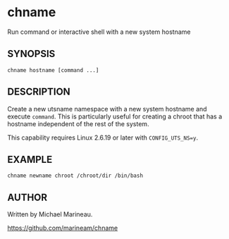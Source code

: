 # chname

Run command or interactive shell with a new system hostname

## SYNOPSIS

    chname hostname [command ...]

## DESCRIPTION

Create a new utsname namespace with a new system hostname
and execute `command`. This is particularly useful for creating
a chroot that has a hostname independent of the rest of the system.

This capability requires Linux 2.6.19 or later with `CONFIG_UTS_NS=y`.

## EXAMPLE

    chname newname chroot /chroot/dir /bin/bash

## AUTHOR

Written by Michael Marineau.

https://github.com/marineam/chname

